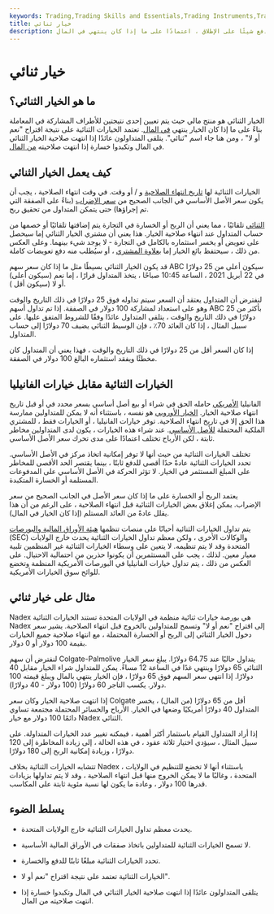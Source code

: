 ```yaml
---
keywords: Trading,Trading Skills and Essentials,Trading Instruments,Trading Skills
title: خيار ثنائي
description: الخيار الثنائي هو خيار إما يدفع مبلغ نقدي ثابت أو لا يدفع شيئًا على الإطلاق ، اعتمادًا على ما إذا كان ينتهي في المال.
---
```


# خيار ثنائي
## ما هو الخيار الثنائي؟

الخيار الثنائي هو منتج مالي حيث يتم تعيين إحدى نتيجتين للأطراف المشاركة في المعاملة بناءً على ما إذا كان الخيار ينتهي [في المال](/inthemoney). تعتمد الخيارات الثنائية على نتيجة اقتراح "نعم أو لا" ، ومن هنا جاء اسم "ثنائي". يتلقى المتداولون عائدًا إذا انتهت صلاحية الخيار الثنائي في المال وتكبدوا خسارة إذا انتهت صلاحيته [من المال](/outofthemoney).

## كيف يعمل الخيار الثنائي

الخيارات الثنائية لها [تاريخ انتهاء الصلاحية](/expirationdate) و / أو وقت. في وقت انتهاء الصلاحية ، يجب أن يكون سعر الأصل الأساسي في الجانب الصحيح من [سعر الإضراب](/strikeprice) (بناءً على الصفقة التي تم إجراؤها) حتى يتمكن المتداول من تحقيق ربح.

[الثنائي](/exercise) تلقائيًا ، مما يعني أن الربح أو الخسارة في التجارة يتم إضافتها تلقائيًا أو خصمها من حساب المتداول عند انتهاء صلاحية الخيار. هذا يعني أن مشتري الخيار الثنائي إما سيحصل على تعويض أو يخسر استثماره بالكامل في التجارة - لا يوجد شيء بينهما. وعلى العكس من ذلك ، سيحتفظ بائع الخيار إما [بعلاوة المشتري](/premium) ، أو سيُطلب منه دفع تعويضات كاملة.

قد يكون الخيار الثنائي بسيطًا مثل ما إذا كان سعر سهم ABC سيكون أعلى من 25 دولارًا في 22 أبريل 2021 ، الساعة 10:45 صباحًا ، يتخذ المتداول قرارًا ، إما نعم (سيكون أعلى) أو لا (سيكون أقل ).

لنفترض أن المتداول يعتقد أن السعر سيتم تداوله فوق 25 دولارًا في ذلك التاريخ والوقت وهو على استعداد لمشاركة 100 دولار في الصفقة. إذا تم تداول أسهم ABC بأكثر من 25 دولارًا في ذلك التاريخ والوقت ، يتلقى المتداول عائدًا وفقًا للشروط المتفق عليها. على سبيل المثال ، إذا كان العائد 70٪ ، فإن الوسيط الثنائي يضيف 70 دولارًا إلى حساب المتداول.

إذا كان السعر أقل من 25 دولارًا في ذلك التاريخ والوقت ، فهذا يعني أن المتداول كان مخطئًا ويفقد استثماره البالغ 100 دولار في الصفقة.

## الخيارات الثنائية مقابل خيارات الفانيليا

الفانيليا [الأمريكي](/americanoption) حامله الحق في شراء أو بيع أصل أساسي بسعر محدد في أو قبل تاريخ انتهاء صلاحية الخيار. [الخيار الأوروبي](/europeanoption) هو نفسه ، باستثناء أنه لا يمكن للمتداولين ممارسة هذا الحق إلا في تاريخ انتهاء الصلاحية. توفر خيارات الفانيليا ، أو الخيارات فقط ، للمشتري الملكية المحتملة [للأصل الأساسي](/underlying-asset). عند شراء هذه الخيارات ، يكون لدى المتداولين مخاطر ثابتة ، لكن الأرباح تختلف اعتمادًا على مدى تحرك سعر الأصل الأساسي.

تختلف الخيارات الثنائية من حيث أنها لا توفر إمكانية اتخاذ مركز في الأصل الأساسي. تحدد الخيارات الثنائية عادةً حدًا أقصى للدفع ثابتًا ، بينما يقتصر الحد الأقصى للمخاطر على المبلغ المستثمر في الخيار. لا تؤثر الحركة في الأصل الأساسي على المدفوعات المستلمة أو الخسارة المتكبدة.

يعتمد الربح أو الخسارة على ما إذا كان سعر الأصل في الجانب الصحيح من سعر الإضراب. يمكن إغلاق بعض الخيارات الثنائية قبل انتهاء الصلاحية ، على الرغم من أن هذا يقلل عادةً من العائد المستلم (إذا كان الخيار في المال).

يتم تداول الخيارات الثنائية أحيانًا على منصات تنظمها [هيئة الأوراق المالية والبورصات](/sec) (SEC) والوكالات الأخرى ، ولكن معظم تداول الخيارات الثنائية يحدث خارج الولايات المتحدة وقد لا يتم تنظيمه. لا يتعين على وسطاء الخيارات الثنائية غير المنظمين تلبية معيار معين. لذلك ، يجب على المستثمرين أن يكونوا حذرين من احتمالية الاحتيال. على العكس من ذلك ، يتم تداول خيارات الفانيليا في البورصات الأمريكية المنظمة وتخضع للوائح سوق الخيارات الأمريكية.

## مثال على خيار ثنائي

Nadex هي بورصة خيارات ثنائية منظمة في الولايات المتحدة تستند الخيارات الثنائية Nadex إلى اقتراح "نعم أو لا" وتسمح للمتداولين بالخروج قبل انتهاء الصلاحية. يشير سعر دخول الخيار الثنائي إلى الربح أو الخسارة المحتملة ، مع انتهاء صلاحية جميع الخيارات بقيمة 100 دولار أو 0 دولار.

لنفترض أن سهم Colgate-Palmolive يتداول حاليًا عند 64.75 دولارًا. يبلغ سعر الخيار الثنائي 65 دولارًا وينتهي غدًا في الساعة 12 مساءً. يمكن للمتداول شراء الخيار مقابل 40 دولارًا. إذا انتهى سعر السهم فوق 65 دولارًا ، فإن الخيار ينتهي بالمال ويبلغ قيمته 100 دولار. يكسب التاجر 60 دولارًا (100 دولار - 40 دولارًا).

إذا انتهت صلاحية الخيار وكان سعر Colgate أقل من 65 دولارًا (من المال) ، يخسر المتداول 40 دولارًا أمريكيًا وضعها في الخيار. الأرباح والخسائر المحتملة مجتمعة تساوي دائمًا 100 دولار مع خيار Nadex الثنائي.

إذا أراد المتداول القيام باستثمار أكثر أهمية ، فيمكنه تغيير عدد الخيارات المتداولة. على سبيل المثال ، سيؤدي اختيار ثلاثة عقود ، في هذه الحالة ، إلى زيادة المخاطرة إلى 120 دولارًا ، وزيادة إمكانية الربح إلى 180 دولارًا.

تتشابه الخيارات الثنائية بخلاف Nadex ، باستثناء أنها لا تخضع للتنظيم في الولايات المتحدة ، وغالبًا ما لا يمكن الخروج منها قبل انتهاء الصلاحية ، وقد لا يتم تداولها بزيادات قدرها 100 دولار ، وعادة ما يكون لها نسبة مئوية ثابتة على المكاسب.

## يسلط الضوء

- يحدث معظم تداول الخيارات الثنائية خارج الولايات المتحدة.

- لا تسمح الخيارات الثنائية للمتداولين باتخاذ صفقات في الأوراق المالية الأساسية.

- تحدد الخيارات الثنائية مبلغًا ثابتًا للدفع والخسارة.

- الخيارات الثنائية تعتمد على نتيجة اقتراح "نعم أو لا".

- يتلقى المتداولون عائدًا إذا انتهت صلاحية الخيار الثنائي في المال وتكبدوا خسارة إذا انتهت صلاحيته من المال.

